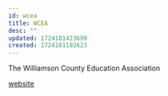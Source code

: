 ```yaml
---
id: wcea
title: WCEA
desc: ""
updated: 1724181423699
created: 1724181182623
---
```


The Williamson County Education Association

[website](https://www.wceateachers.org/)
